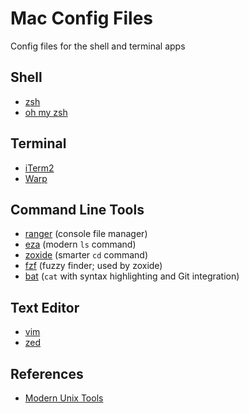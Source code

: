 # Mac Config Files

Config files for the shell and terminal apps

## Shell

- [zsh](https://en.wikipedia.org/wiki/Z_shell)
- [oh my zsh](https://github.com/ohmyzsh/ohmyzsh)

## Terminal

- [iTerm2](https://iterm2.com)
- [Warp](https://www.warp.dev)

## Command Line Tools

- [ranger](https://github.com/ranger/ranger) (console file manager)
- [eza](https://github.com/eza-community/eza) (modern `ls` command)
- [zoxide](https://github.com/ajeetdsouza/zoxide) (smarter `cd` command)
- [fzf](https://github.com/junegunn/fzf) (fuzzy finder; used by zoxide)
- [bat](https://github.com/sharkdp/bat) (`cat` with syntax highlighting and Git integration)

## Text Editor

- [vim](https://github.com/vim/vim)
- [zed](https://zed.dev)

## References

- [Modern Unix Tools](https://github.com/ibraheemdev/modern-unix)
